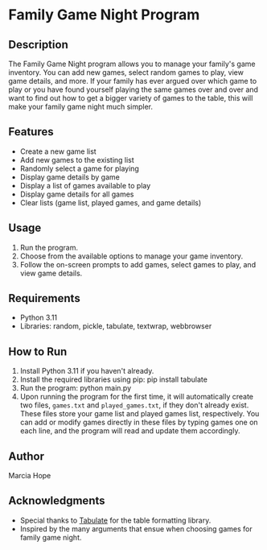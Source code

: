# Family Game Night Program

## Description
The Family Game Night program allows you to manage your family's game inventory. You can add new games, select random games to play, view game details, and more. If your family has ever argued over which game to play or you have found yourself playing the same games over and over and want to find out how to get a bigger variety of games to the table, this will make your family game night much simpler.

## Features
- Create a new game list
- Add new games to the existing list
- Randomly select a game for playing
- Display game details by game
- Display a list of games available to play
- Display game details for all games
- Clear lists (game list, played games, and game details)

## Usage
1. Run the program.
2. Choose from the available options to manage your game inventory.
3. Follow the on-screen prompts to add games, select games to play, and view game details.

## Requirements
- Python 3.11
- Libraries: random, pickle, tabulate, textwrap, webbrowser

## How to Run
1. Install Python 3.11 if you haven't already.
2. Install the required libraries using pip:
	pip install tabulate
3. Run the program:
	python main.py
4. Upon running the program for the first time, it will automatically create two files, `games.txt` and `played_games.txt`, if they don't already exist. These files store your game list and played games list, respectively. You can add or modify games directly in these files by typing games one on each line, and the program will read and update them accordingly.


## Author
Marcia Hope

## Acknowledgments
- Special thanks to [Tabulate](https://pypi.org/project/tabulate/) for the table formatting library.
- Inspired by the many arguments that ensue when choosing games for family game night.

